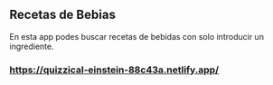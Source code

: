 ## Recetas de Bebias

En esta app podes buscar recetas de bebidas con solo introducir un ingrediente.

### https://quizzical-einstein-88c43a.netlify.app/

